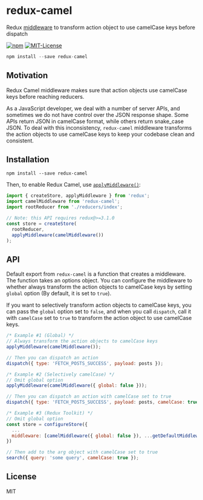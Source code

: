 redux-camel
=============

Redux [middleware](http://redux.js.org/docs/advanced/Middleware.html) to transform action object to use camelCase keys before dispatch

[![npm](https://img.shields.io/npm/v/redux-camel.svg)](https://www.npmjs.com/package/redux-camel)
[![MIT-License](https://img.shields.io/npm/l/redux-camel.svg?style=flat-square)]()

```js
npm install --save redux-camel
```

## Motivation
Redux Camel middleware makes sure that action objects use camelCase keys before reaching reducers.

As a JavaScript developer, we deal with a number of server APIs, and sometimes we do not have control over the JSON response shape. Some APIs return JSON in camelCase format, while others return snake_case JSON. To deal with this inconsistency, `redux-camel` middleware transforms the action objects to use camelCase keys to keep your codebase clean and consistent.

## Installation

```
npm install --save redux-camel
```

Then, to enable Redux Camel, use [`applyMiddleware()`](http://redux.js.org/docs/api/applyMiddleware.html):

```js
import { createStore, applyMiddleware } from 'redux';
import camelMiddleware from 'redux-camel';
import rootReducer from './reducers/index';

// Note: this API requires redux@>=3.1.0
const store = createStore(
  rootReducer,
  applyMiddleware(camelMiddleware())
);
```

## API

Default export from `redux-camel` is a function that creates a middleware. The function takes an options object. You can configure the middleware to whether always transform the action objects to camelCase keys by setting `global` option (By default, it is set to `true`).

If you want to selectively transform action objects to camelCase keys, you can pass the `global` option set to `false`, and when you call `dispatch`, call it with `camelCase` set to `true` to transform the action object to use camelCase keys.

```js
/* Example #1 (Global) */
// Always transform the action objects to camelCase keys
applyMiddleware(camelMiddleware());

// Then you can dispatch an action
dispatch({ type: 'FETCH_POSTS_SUCCESS', payload: posts });

/* Example #2 (Selectively camelCase) */
// Omit global option
applyMiddleware(camelMiddleware({ global: false }));

// Then you can dispatch an action with camelCase set to true
dispatch({ type: 'FETCH_POSTS_SUCCESS', payload: posts, camelCase: true });

/* Example #3 (Redux Toolkit) */
// Omit global option
const store = configureStore({
  ...
  middleware: [camelMiddleware({ global: false }), ...getDefaultMiddleware()],
})

// Then add to the arg object with camelCase set to true
search({ query: 'some query', camelCase: true });
```

## License

MIT
